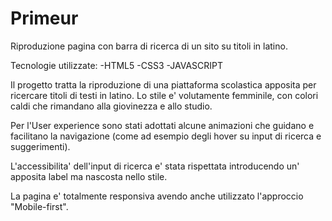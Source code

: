 # Primeur
Riproduzione pagina con barra di ricerca di un sito su titoli in latino.

Tecnologie utilizzate:
-HTML5
-CSS3
-JAVASCRIPT

Il progetto tratta la riproduzione di una piattaforma scolastica apposita per ricercare titoli di testi in latino.
Lo stile e' volutamente femminile, con colori caldi che rimandano alla giovinezza e allo studio.

Per l'User experience sono stati adottati alcune animazioni che guidano e facilitano la navigazione (come ad esempio degli hover su input di ricerca e suggerimenti).

L'accessibilita'  dell'input di ricerca e' stata rispettata introducendo un' apposita label  ma nascosta nello stile.

La pagina e' totalmente responsiva avendo  anche utilizzato l'approccio "Mobile-first".
